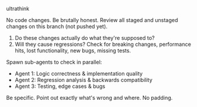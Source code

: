 ultrathink

No code changes. Be brutally honest. Review all staged and unstaged changes on this branch (not pushed yet).

1. Do these changes actually do what they're supposed to? 
2. Will they cause regressions? Check for breaking changes, performance hits, lost functionality, new bugs, missing tests.

Spawn sub-agents to check in parallel:
- Agent 1: Logic correctness & implementation quality
- Agent 2: Regression analysis & backwards compatibility  
- Agent 3: Testing, edge cases & bugs

Be specific. Point out exactly what's wrong and where. No padding.

